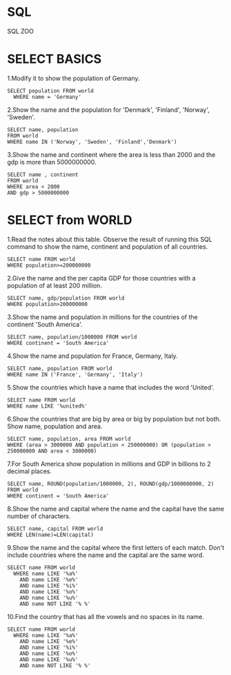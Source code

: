 # SQL
SQL ZOO
# SELECT BASICS

1.Modify it to show the population of Germany. <br />
```
SELECT population FROM world
  WHERE name = 'Germany'
```
2.Show the name and the population for 'Denmark', 'Finland', 'Norway', 'Sweden'.
```
SELECT name, population
FROM world
WHERE name IN ('Norway', 'Sweden', 'Finland','Denmark')
```
3.Show the name and continent where the area is less than 2000 and the gdp is more than 5000000000. <br />
```
SELECT name , continent
FROM world
WHERE area < 2000
AND gdp > 5000000000
```
# SELECT from WORLD

1.Read the notes about this table. Observe the result of running this SQL command to show the name, continent and population of all countries. <br />
```
SELECT name FROM world
WHERE population>=200000000
```
2.Give the name and the per capita GDP for those countries with a population of at least 200 million. <br />
```
SELECT name, gdp/population FROM world 
WHERE population>200000000
```
3.Show the name and population in millions for the countries of the continent 'South America'. <br />
```
SELECT name, population/1000000 FROM world 
WHERE continent = 'South America'
```
4.Show the name and population for France, Germany, Italy. <br />
```
SELECT name, population FROM world 
WHERE name IN ('France', 'Germany', 'Italy')
```
5.Show the countries which have a name that includes the word 'United'. <br />
```
SELECT name FROM world 
WHERE name LIKE '%united%'
```
6.Show the countries that are big by area or big by population but not both. Show name, population and area. <br />
```
SELECT name, population, area FROM world 
WHERE (area > 3000000 AND population < 250000000) OR (population > 250000000 AND area < 3000000)
```
7.For South America show population in millions and GDP in billions to 2 decimal places. <br />
```
SELECT name, ROUND(population/1000000, 2), ROUND(gdp/1000000000, 2) FROM world 
WHERE continent = 'South America'
```
8.Show the name and capital where the name and the capital have the same number of characters. <br />
```
SELECT name, capital FROM world
WHERE LEN(name)=LEN(capital)
```
9.Show the name and the capital where the first letters of each match. Don't include countries where the name and the capital are the same word. <br />
```
SELECT name FROM world
  WHERE name LIKE '%a%' 
    AND name LIKE '%e%' 
    AND name LIKE '%i%' 
    AND name LIKE '%o%' 
    AND name LIKE '%u%' 
    AND name NOT LIKE '% %'
```
10.Find the country that has all the vowels and no spaces in its name. <br />
```
SELECT name FROM world
  WHERE name LIKE '%a%' 
    AND name LIKE '%e%' 
    AND name LIKE '%i%' 
    AND name LIKE '%o%' 
    AND name LIKE '%u%' 
    AND name NOT LIKE '% %'
```



